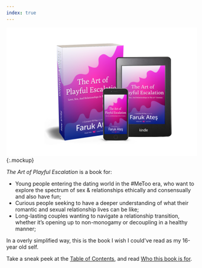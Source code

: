 ```yaml
---
index: true
---
```

![Book and e-book preview image](/assets/img/taope-mock-kindle.png){:.mockup}

<cite>The Art of Playful Escalation</cite> is a book for:

* Young people entering the dating world in the #MeToo era, who want to explore the spectrum of sex & relationships ethically and consensually and also have fun;
* Curious people seeking to have a deeper understanding of what their romantic and sexual relationship lives can be like;
* Long-lasting couples wanting to navigate a relationship transition, whether it’s opening up to non-monogamy or decoupling in a healthy manner;

In a overly simplified way, this is the book I wish I could've read as my 16-year old self.

Take a sneak peek at the [Table of Contents](/table-of-contents), and read [Who this book is for](/who-this-book-is-for).
